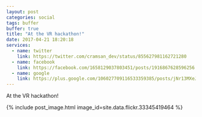 ```yaml
---
layout: post
categories: social
tags: buffer
buffer: true
title: "At the VR hackathon!"
date: 2017-04-21 18:20:18
services: 
  - name: twitter
    link: https://twitter.com/cramsan_dev/status/855627981162721280
  - name: facebook
    link: https://facebook.com/1658129037803451/posts/1916867628596256
  - name: google
    link: https://plus.google.com/106027709116533359385/posts/jNr13MXeJnV
---
```


At the VR hackathon!

{% include post_image.html image_id=site.data.flickr.33345419464 %}
